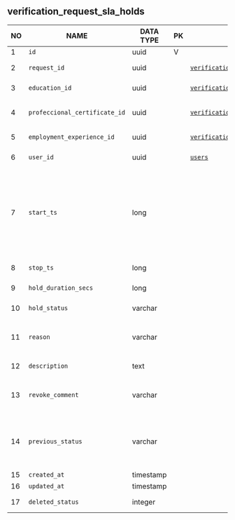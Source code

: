 
verification_request_sla_holds
----------------------------


NO | NAME | DATA TYPE | PK | FK | DESCRIPTION  | COMMENTS          
---|------|-----------|----|----|--------------|----------
1|`id` | uuid | V |  | autogen | 
2|`request_id` | uuid |  | [`verification_requests`](verification_requests.md) | VR that caused this hold | 
3|`education_id` | uuid |  | [`verification_request_education`](verification_request_education.md) | Education record that caused a hold | 
4|`profeccional_certificate_id` | uuid |  | [`verification_request_professional_certificates`](verification_request_professional_certificates.md) | Professional certificate record that caused a hold | 
5|`employment_experience_id` | uuid |  | [`verification_request_employment`](verification_request_employment.md) | Employment record that caused a hold | 
6|`user_id` | uuid |  | [`users`](users.md) | User that created a hold | 
7|`start_ts` | long |  |  | unix epoch (ms since 1 jan 1970) | DK: regular timestamps can be used instead of unix epoch. But regular timestamps must always be stored in UTC
8|`stop_ts` | long |  |  | unix epoch (ms since 1 jan 1970) | 
9|`hold_duration_secs` | long |  |  | Hold duration in seconds | 
10|`hold_status` | varchar |  |  | one of: on_hold, in_progress | 
11|`reason` | varchar |  |  | Arbitrary string e.g. 'Educational institute does not respond' | 
12|`description` | text |  |  | Detailed description of the hold | 
13|`revoke_comment` | varchar |  |  | Arbitrary string - a description of how/why the hold was revoked | 
14|`previous_status` | varchar |  |  | Previous status of verification_request, that is, the status of VR at the moment when the hold was created | 
15|`created_at` | timestamp |  |  |  | 
16|`updated_at` | timestamp |  |  |  | 
17|`deleted_status` | integer |  |  | 0 - active record, 1 - deleted record. | 
